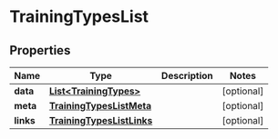 

# TrainingTypesList


## Properties

| Name | Type | Description | Notes |
|------------ | ------------- | ------------- | -------------|
|**data** | [**List&lt;TrainingTypes&gt;**](TrainingTypes.md) |  |  [optional] |
|**meta** | [**TrainingTypesListMeta**](TrainingTypesListMeta.md) |  |  [optional] |
|**links** | [**TrainingTypesListLinks**](TrainingTypesListLinks.md) |  |  [optional] |



